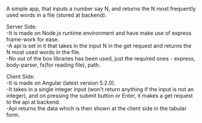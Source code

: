 A simple app, that inputs a number say N, and returns the N most frequently used words in a file (stored at backend).  
  
Server Side:  
-It is made on Node.js runtime environment and have make use of express frame-work for ease.  
-A api is set in it that takes in the input N in the get request and returns the N most used words in the file.  
-No out of the box libraries has been used, just the required ones - express, body-parser, fs(for reading file), path.  
  
Client Side:  
-It is made on Angular (latest version 5.2.0).  
-It takes in a single integer input (won't return anything if the input is not an integer), and on pressing the submit button or Enter,  it makes a get request to the api at backend.  
-Api returns the data which is then shown at the client side in the tabular form.
